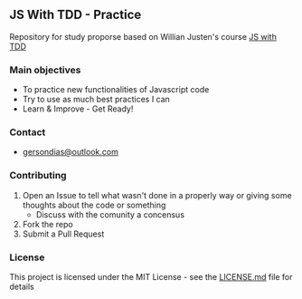 ## JS With TDD - Practice

Repository for study proporse based on Willian Justen's course [JS with TDD](https://www.udemy.com/js-com-tdd-na-pratica)

### Main objectives

- To practice new functionalities of Javascript code
- Try to use as much best practices I can
- Learn & Improve - Get Ready!

### Contact
- gersondias@outlook.com

### Contributing
1. Open an Issue to tell what wasn't done in a properly way or giving some thoughts about the code or something
   - Discuss with the comunity a concensus
2. Fork the repo
3. Submit a Pull Request

### License
This project is licensed under the MIT License - see the [LICENSE.md](LICENSE.md) file for details
